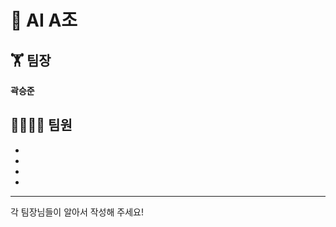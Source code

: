 # 👾 AI A조 
## 🏋 팀장
**곽승준**
## 👨‍👨‍👧‍👦 팀원</br>
* </br>
* </br>
* </br>
* </br>
-------------
각 팀장님들이 알아서 작성해 주세요!

